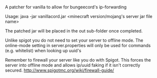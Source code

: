 
A patcher for vanilla to allow for bungeecord's ip-forwarding

Usage: java -jar vanillacord.jar <minecraft version/mojang's server jar file name>

The patched jar will be placed in the out sub-folder once completed.

Unlike spigot you do not need to set your server to offline mode. The online-mode setting in server.properties will only be used for commands (e.g. whitelist) when looking up uuid's

Remember to firewall your server like you do with Spigot. This forces the server into offline mode and allows ip/uuid faking if it isn't correctly secured. http://www.spigotmc.org/wiki/firewall-guide/
